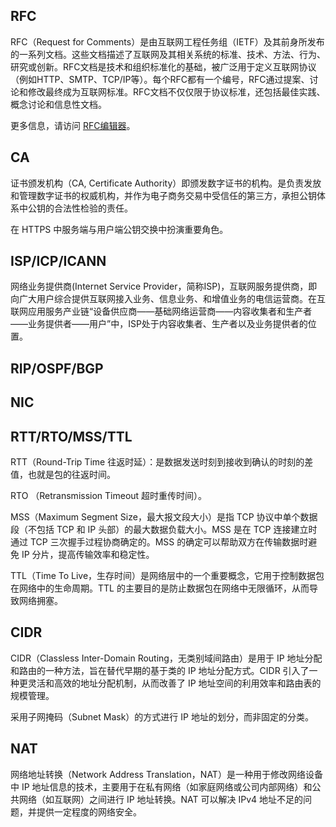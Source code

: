 
## **RFC**

RFC（Request for Comments）是由互联网工程任务组（IETF）及其前身所发布的一系列文档。这些文档描述了互联网及其相关系统的标准、技术、方法、行为、研究或创新。RFC文档是技术和组织标准化的基础，被广泛用于定义互联网协议（例如HTTP、SMTP、TCP/IP等）。每个RFC都有一个编号，RFC通过提案、讨论和修改最终成为互联网标准。RFC文档不仅仅限于协议标准，还包括最佳实践、概念讨论和信息性文档。

更多信息，请访问 [RFC编辑器](https://www.rfc-editor.org/)。


## **CA**


证书颁发机构（CA, Certificate Authority）即颁发数字证书的机构。是负责发放和管理数字证书的权威机构，并作为电子商务交易中受信任的第三方，承担公钥体系中公钥的合法性检验的责任。

在 HTTPS 中服务端与用户端公钥交换中扮演重要角色。


## **ISP/ICP/ICANN**

网络业务提供商(Internet Service Provider，简称ISP)，互联网服务提供商，即向广大用户综合提供互联网接入业务、信息业务、和增值业务的电信运营商。在互联网应用服务产业链“设备供应商——基础网络运营商——内容收集者和生产者——业务提供者——用户”中，ISP处于内容收集者、生产者以及业务提供者的位置。

## **RIP/OSPF/BGP**



## **NIC**



## **RTT/RTO/MSS/TTL**

RTT（Round-Trip Time 往返时延）：是数据发送时刻到接收到确认的时刻的差值，也就是包的往返时间。

RTO （Retransmission Timeout 超时重传时间）。

MSS（Maximum Segment Size，最大报文段大小）是指 TCP 协议中单个数据段（不包括 TCP 和 IP 头部）的最大数据负载大小。MSS 是在 TCP 连接建立时通过 TCP 三次握手过程协商确定的。MSS 的确定可以帮助双方在传输数据时避免 IP 分片，提高传输效率和稳定性。


TTL（Time To Live，生存时间）是网络层中的一个重要概念，它用于控制数据包在网络中的生命周期。TTL 的主要目的是防止数据包在网络中无限循环，从而导致网络拥塞。


## **CIDR**

CIDR（Classless Inter-Domain Routing，无类别域间路由）是用于 IP 地址分配和路由的一种方法，旨在替代早期的基于类的 IP 地址分配方式。CIDR 引入了一种更灵活和高效的地址分配机制，从而改善了 IP 地址空间的利用效率和路由表的规模管理。

采用子网掩码（Subnet Mask）的方式进行 IP 地址的划分，而非固定的分类。


## **NAT**

网络地址转换（Network Address Translation，NAT）是一种用于修改网络设备中 IP 地址信息的技术，主要用于在私有网络（如家庭网络或公司内部网络）和公共网络（如互联网）之间进行 IP 地址转换。NAT 可以解决 IPv4 地址不足的问题，并提供一定程度的网络安全。